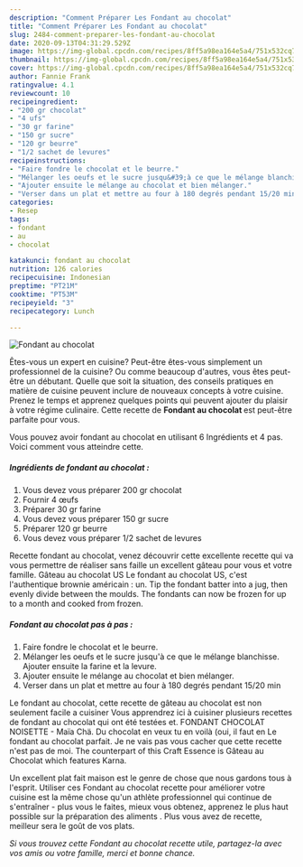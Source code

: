 ```yaml
---
description: "Comment Préparer Les Fondant au chocolat"
title: "Comment Préparer Les Fondant au chocolat"
slug: 2484-comment-preparer-les-fondant-au-chocolat
date: 2020-09-13T04:31:29.529Z
image: https://img-global.cpcdn.com/recipes/8ff5a98ea164e5a4/751x532cq70/fondant-au-chocolat-photo-principale-de-la-recette.jpg
thumbnail: https://img-global.cpcdn.com/recipes/8ff5a98ea164e5a4/751x532cq70/fondant-au-chocolat-photo-principale-de-la-recette.jpg
cover: https://img-global.cpcdn.com/recipes/8ff5a98ea164e5a4/751x532cq70/fondant-au-chocolat-photo-principale-de-la-recette.jpg
author: Fannie Frank
ratingvalue: 4.1
reviewcount: 10
recipeingredient:
- "200 gr chocolat"
- "4 ufs"
- "30 gr farine"
- "150 gr sucre"
- "120 gr beurre"
- "1/2 sachet de levures"
recipeinstructions:
- "Faire fondre le chocolat et le beurre."
- "Mélanger les oeufs et le sucre jusqu&#39;à ce que le mélange blanchisse. Ajouter ensuite la farine et la levure."
- "Ajouter ensuite le mélange au chocolat et bien mélanger."
- "Verser dans un plat et mettre au four à 180 degrés pendant 15/20 min"
categories:
- Resep
tags:
- fondant
- au
- chocolat

katakunci: fondant au chocolat 
nutrition: 126 calories
recipecuisine: Indonesian
preptime: "PT21M"
cooktime: "PT53M"
recipeyield: "3"
recipecategory: Lunch

---
```



![Fondant au chocolat](https://img-global.cpcdn.com/recipes/8ff5a98ea164e5a4/751x532cq70/fondant-au-chocolat-photo-principale-de-la-recette.jpg)

Êtes-vous un expert en cuisine? Peut-être êtes-vous simplement un professionnel de la cuisine? Ou comme beaucoup d'autres, vous êtes peut-être un débutant. Quelle que soit la situation, des conseils pratiques en matière de cuisine peuvent inclure de nouveaux concepts à votre cuisine. Prenez le temps et apprenez quelques points qui peuvent ajouter du plaisir à votre régime culinaire. Cette recette de <strong> Fondant au chocolat </strong> est peut-être parfaite pour vous.

<!--inarticleads1-->

Vous pouvez avoir fondant au chocolat en utilisant 6 Ingrédients et 4 pas. Voici comment vous atteindre cette.

##### Ingrédients de fondant au chocolat :

1. Vous devez vous préparer 200 gr chocolat
1. Fournir 4 œufs
1. Préparer 30 gr farine
1. Vous devez vous préparer 150 gr sucre
1. Préparer 120 gr beurre
1. Vous devez vous préparer 1/2 sachet de levures


Recette fondant au chocolat, venez découvrir cette excellente recette qui va vous permettre de réaliser sans faille un excellent gâteau pour vous et votre famille. Gâteau au chocolat US Le fondant au chocolat US, c&#39;est l&#39;authentique brownie américain : un. Tip the fondant batter into a jug, then evenly divide between the moulds. The fondants can now be frozen for up to a month and cooked from frozen. 

<!--inarticleads2-->

##### Fondant au chocolat pas à pas :

1. Faire fondre le chocolat et le beurre.
1. Mélanger les oeufs et le sucre jusqu&#39;à ce que le mélange blanchisse. Ajouter ensuite la farine et la levure.
1. Ajouter ensuite le mélange au chocolat et bien mélanger.
1. Verser dans un plat et mettre au four à 180 degrés pendant 15/20 min


Le fondant au chocolat, cette recette de gâteau au chocolat est non seulement facile a cuisiner Vous apprendrez ici à cuisiner plusieurs recettes de fondant au chocolat qui ont été testées et. FONDANT CHOCOLAT NOISETTE - Maïa Chä. Du chocolat en veux tu en voilà (oui, il faut en Le fondant au chocolat parfait. Je ne vais pas vous cacher que cette recette n&#39;est pas de moi. The counterpart of this Craft Essence is Gâteau au Chocolat which features Karna. 

<!--inarticleads1-->

<p>
Un excellent plat fait maison est le genre de chose que nous gardons tous à l'esprit. Utiliser ces Fondant au chocolat recette pour améliorer votre cuisine est la même chose qu'un athlète professionnel qui continue de s'entraîner - plus vous le faites, mieux vous obtenez, apprenez le plus haut possible sur la préparation des aliments . Plus vous avez de recette, meilleur sera le goût de vos plats.
</p>

<p>
<i>Si vous trouvez cette Fondant au chocolat recette utile, partagez-la avec vos amis ou votre famille, merci et bonne chance.</i>
</p>
